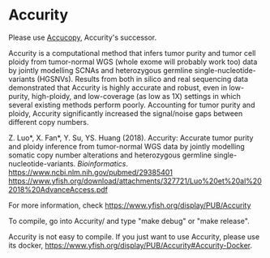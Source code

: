 # Accurity

Please use [Accucopy](https://github.com/polyactis/Accucopy), Accurity's successor.

Accurity is a computational method that infers tumor purity and tumor cell ploidy from tumor-normal WGS (whole exome will probably work too) data by jointly modelling SCNAs and heterozygous germline single-nucleotide-variants (HGSNVs). Results from both in silico and real sequencing data demonstrated that Accurity is highly accurate and robust, even in low-purity, high-ploidy, and low-coverage (as low as 1X) settings in which several existing methods perform poorly. Accounting for tumor purity and ploidy, Accurity significantly increased the signal/noise gaps between different copy numbers.

Z. Luo*, X. Fan*, Y. Su, YS. Huang (2018). Accurity: Accurate tumor purity and ploidy inference from tumor-normal WGS data by jointly modelling somatic copy number alterations and heterozygous germline single-nucleotide-variants. *Bioinformatics*.
  https://www.ncbi.nlm.nih.gov/pubmed/29385401
  https://www.yfish.org/download/attachments/327721/Luo%20et%20al%202018%20AdvanceAccess.pdf

For more information, check https://www.yfish.org/display/PUB/Accurity

To compile, go into Accurity/ and type "make debug" or "make release".

Accurity is not easy to compile. If you just want to use Accurity, please use its docker, https://www.yfish.org/display/PUB/Accurity#Accurity-Docker.
